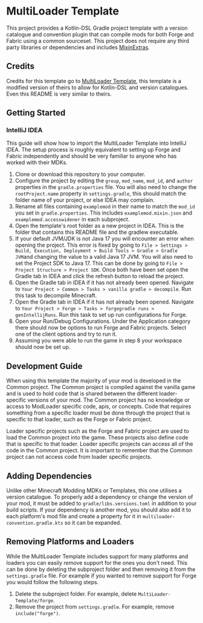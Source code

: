 # MultiLoader Template

This project provides a Kotlin-DSL Gradle project template with a version catalogue and convention plugin that can compile mods for both Forge and Fabric using a common sourceset. This project does not require any third party libraries or dependencies and includes [MixinExtras](https://github.com/LlamaLad7/MixinExtras).

## Credits

Credits for this template go to [MultiLoader Template](https://github.com/jaredlll08/MultiLoader-Template/tree/1.20.4), this template is a modified version of theirs to allow for Kotlin-DSL and version catalogues. Even this README is very similar to theirs.

## Getting Started

### IntelliJ IDEA
This guide will show how to import the MultiLoader Template into IntelliJ IDEA. The setup process is roughly equivalent to setting up Forge and Fabric independently and should be very familiar to anyone who has worked with their MDKs.

1. Clone or download this repository to your computer.
2. Configure the project by editing the `group`, `mod_name`, `mod_id`, and `author` properties in the `gradle.properties` file. You will also need to change the `rootProject.name` property in `settings.gradle`, this should match the folder name of your project, or else IDEA may complain.
3. Rename all files containing `examplemod` in their name to match the `mod_id` you set in `gradle.properties`. This includes `examplemod.mixin.json` and `examplemod.accesswidener` in each subproject.
4. Open the template's root folder as a new project in IDEA. This is the folder that contains this README file and the gradlew executable.
5. If your default JVM/JDK is not Java 17 you will encounter an error when opening the project. This error is fixed by going to `File > Settings > Build, Execution, Deployment > Build Tools > Gradle > Gradle JVM`and changing the value to a valid Java 17 JVM. You will also need to set the Project SDK to Java 17. This can be done by going to `File > Project Structure > Project SDK`. Once both have been set open the Gradle tab in IDEA and click the refresh button to reload the project.
6. Open the Gradle tab in IDEA if it has not already been opened. Navigate to `Your Project > Common > Tasks > vanilla gradle > decompile`. Run this task to decompile Minecraft.
7. Open the Gradle tab in IDEA if it has not already been opened. Navigate to `Your Project > Forge > Tasks > forgegradle runs > genIntellijRuns`. Run this task to set up run configurations for Forge.
8. Open your Run/Debug Configurations. Under the Application category there should now be options to run Forge and Fabric projects. Select one of the client options and try to run it.
9. Assuming you were able to run the game in step 8 your workspace should now be set up.

## Development Guide
When using this template the majority of your mod is developed in the Common project. The Common project is compiled against the vanilla game and is used to hold code that is shared between the different loader-specific versions of your mod. The Common project has no knowledge or access to ModLoader specific code, apis, or concepts. Code that requires something from a specific loader must be done through the project that is specific to that loader, such as the Forge or Fabric project.

Loader specific projects such as the Forge and Fabric project are used to load the Common project into the game. These projects also define code that is specific to that loader. Loader specific projects can access all of the code in the Common project. It is important to remember that the Common project can not access code from loader specific projects.

## Adding Dependencies

Unlike other Minecraft Modding MDKs or Templates, this one utilises a version catalogue. To properly add a dependency or change the version of your mod, it must be added to `gradle/libs.versions.toml` in addition to your build scripts. If your dependency is another mod, you should also add it to each platform's mod file and create a property for it in `multiloader-convention.gradle.kts` so it can be expanded.

## Removing Platforms and Loaders
While the MultiLoader Template includes support for many platforms and loaders you can easily remove support for the ones you don't need. This can be done by deleting the subproject folder and then removing it from the `settings.gradle` file. For example if you wanted to remove support for Forge you would follow the following steps. 

1. Delete the subproject folder. For example, delete `MultiLoader-Template/forge`.
2. Remove the project from `settings.gradle`. For example, remove `include("forge")`. 
